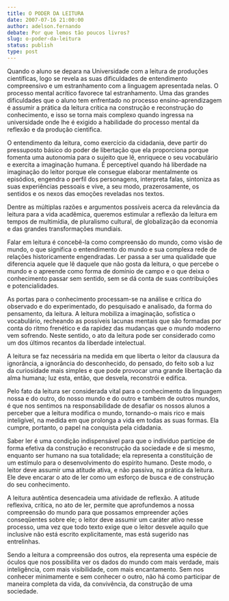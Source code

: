 ```yaml
---
title: O PODER DA LEITURA 
date: 2007-07-16 21:00:00
author: adelson.fernando
debate: Por que lemos tão poucos livros?
slug: o-poder-da-leitura
status: publish 
type: post
---
```


Quando o aluno se depara na Universidade com a leitura de produções científicas, logo se revela as suas dificuldades de entendimento compreensivo e um estranhamento com a linguagem apresentada nelas. O processo mental acrítico favorece tal estranhamento. 
Uma das grandes dificuldades que o aluno tem enfrentado no processo ensino-aprendizagem é assumir a prática da leitura crítica na construção e reconstrução do conhecimento, e isso se torna mais complexo quando ingressa na universidade onde lhe é exigido a habilidade do processo mental da reflexão e da produção cientifica.


O entendimento da leitura, como exercício da cidadania, deve partir do pressuposto básico do poder de libertação que ela proporciona porque fomenta uma autonomia para o sujeito que lê, enriquece o seu vocabulário e exercita a imaginação humana. É perceptível quando há liberdade na imaginação do leitor porque ele consegue elaborar mentalmente os episódios, engendra o perfil dos personagens, interpreta falas, sintoniza as suas experiências pessoais e vive, a seu modo, prazerosamente, os sentidos e os nexos das emoções reveladas nos textos. 


Dentre as múltiplas razões e argumentos possíveis acerca da relevância da leitura para a vida acadêmica, queremos estimular a reflexão da leitura em tempos de multimídia, de pluralismo cultural, de globalização da economia e das grandes transformações mundiais.


Falar em leitura é concebê-la como compreensão do mundo, como visão de mundo, o que significa o entendimento do mundo e sua complexa rede de relações historicamente engendradas. Ler passa a ser uma qualidade que diferencia aquele que lê daquele que não gosta da leitura, o que percebe o mundo e o apreende como forma de domínio de campo e o que deixa o conhecimento passar sem sentido, sem se dá conta de suas contribuições e potencialidades.


As portas para o conhecimento processam-se na análise e crítica do observado e do experimentado, do pesquisado e analisado, da forma do pensamento, da leitura. A leitura mobiliza a imaginação, sofistica o vocabulário, recheando as possíveis lacunas mentais que são formadas por conta do ritmo frenético e da rapidez das mudanças que o mundo moderno vem sofrendo. Neste sentido, o ato da leitura pode ser considerado como um dos últimos recantos da liberdade intelectual.


A leitura se faz necessária na medida em que liberta o leitor da clausura da ignorância, a ignorância do desconhecido, do pensado, do feito sob a luz da curiosidade mais simples e que pode provocar uma grande libertação da alma humana; luz esta, então, que desvela, reconstrói e edifica. 


Pelo fato da leitura ser considerada vital para o conhecimento da linguagem nossa e do outro, do nosso mundo e do outro e também de outros mundos, é que nos sentimos na responsabilidade de desafiar os nossos alunos a perceber que a leitura modifica o mundo, tornando-o mais rico e mais inteligível, na medida em que prolonga a vida em todas as suas formas. Ela cumpre, portanto, o papel na conquista pela cidadania.


Saber ler é uma condição indispensável para que o indivíduo participe de forma efetiva da construção e reconstrução da sociedade e de si mesmo, enquanto ser humano na sua totalidade; ela representa a constituição de um estímulo para o desenvolvimento do espírito humano. Deste modo, o leitor deve assumir uma atitude ativa, e não passiva, na prática da leitura. Ele deve encarar o ato de ler como um esforço de busca e de construção do seu conhecimento.


A leitura autêntica desencadeia uma atividade de reflexão. A atitude reflexiva, crítica, no ato de ler, permite que aprofundemos a nossa compreensão do mundo para que possamos empreender ações conseqüentes sobre ele; o leitor deve assumir um caráter ativo nesse processo, uma vez que todo texto exige que o leitor desvele aquilo que inclusive não está escrito explicitamente, mas está sugerido nas entrelinhas. 


Sendo a leitura a compreensão dos outros, ela representa uma espécie de óculos que nos possibilita ver os dados do mundo com mais verdade, mais inteligência, com mais visibilidade, com mais encantamento. Sem nos conhecer minimamente e sem conhecer o outro, não há como participar de maneira completa da vida, da convivência, da construção de uma sociedade.


